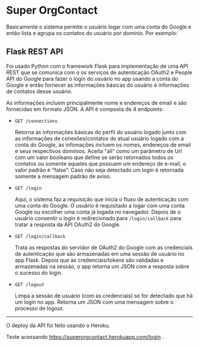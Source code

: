 # Super OrgContact

Basicamente o sistema permite o usuário logar com uma conta do Google e então
lista e agrupa os contatos do usuário por domínio. Por exemplo:

## Flask REST API

Foi usado Python com o framework Flask para implementação de uma API REST que
se comunica com o os serviços de autenticação OAuth2 e People API do Google para
fazer o login do usuário no app usando a conta do Google e então fornecer as
informações básicas do usuário e informações de contatos desse usuário.

As informações incluem principalmente nome e endereços de email e são fornecidas
em formato JSON. A API é composta de 4 endpoints:

- ```GET /connections```

  Retorna as informações básicas do perfil do usuário logado junto com as
  informações de conexões/contatos do atual usuário logado com a conta do
  Google, as infomações incluem os nomes, endereços de email e seus respectivos
  domínios. Aceita "all" como um parâmetro de Url com um valor booleano que
  define se serão retornados todos os contatos ou somente aqueles que possuem um
  endereço de e-mail, o valor padrão é "false". Caso não seja detectado um login
  é retornada somente a mensagem padrão de aviso.

- ```GET /login```

  Aqui, o sistema faz a requisição que inicia o fluxo de autenticação com uma
  conta do Google. O usuário é requisitado a logar com uma conta Google ou
  escolher uma conta já logada no navegador. Depois de o usuário consentir o
  login é redirecionado para `/login/callback` para tratar a resposta da API
  OAuth2 do Google.

- ```GET /login/callback```

  Trata as respostas do servidor de OAuth2 do Google com as credenciais de
  autenticação que são armazenadas em uma sessão de usuário no app Flask. Depois
  que as credenciais/tokens são validadas e armazenadas na sessão, o app retorna
  um JSON com a resposta sobre o sucesso do login.

- ```GET /logout```

  Limpa a sessão de usuário (com as credenciais) se for detectado que há um
  login no app. Retorna um JSON com uma mensagem sobre o processo de logout.

---

O deploy da API foi feito usando o Heroku.

Teste acessando https://superorgcontact.herokuapp.com/login .

